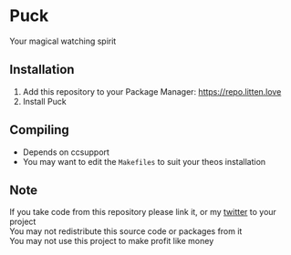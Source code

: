 # Puck
Your magical watching spirit

## Installation
1. Add this repository to your Package Manager: https://repo.litten.love
2. Install Puck

## Compiling
  - Depends on ccsupport
  - You may want to edit the `Makefiles` to suit your theos installation

## Note
If you take code from this repository please link it, or my [twitter](https://twitter.com/Litteeen) to your project  
You may not redistribute this source code or packages from it  
You may not use this project to make profit like money

